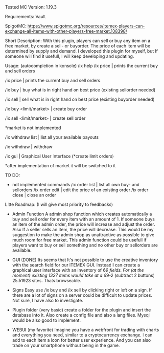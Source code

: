 Tested MC Version: 1.19.3

Requirements: Vault

SpigotMC: https://www.spigotmc.org/resources/itemex-players-can-exchange-all-items-with-other-players-free-market.108398/

Short Description:
With this plugin, players can sell or buy any item on a free market, by create a sell- or buyorder. The price of each item will be determined by supply and demand. I developed this plugin for myself, but If someone will find it usefull, I will keep developing and updating.

Usage: (autocompletion in konsole)
/ix help
/ix price | prints the current buy and sell orders

/ix price <itemid> | prints the current buy and sell orders
  
/ix buy | buy what is in right hand on best price (existing sellorder needed)
  
/ix sell | sell what is in right hand on best price (existing buyorder needed)
  
/ix buy <itemname> <amount> <limit/market> <price> | create buy order
  
/ix sell <itemname> <amount> <limit/market> <price> | create sell order
  
*market is not implemented

/ix withdraw list | list all your available payouts
  
/ix withdraw <itemname> <amount> | withdraw
  
/ix gui | Graphical User Interface (*create limit orders)
  
*after implementation of market it will be switched to it
  

TO DO:

* not implemented commands
/ix order list | list all own buy- and sellorders
/ix order edit <order id> <price> | edit the price of an existing order
/ix order close <order id> | close an order

Litte Roadmap: (I will give most priority to feedbacks)
- Admin Function
A admin shop function which creates automatically a buy and sell order for every item with an amount of 1. If someone buys an item of the admin order, the price will increase and adjust the order. Also If a seller sells an item, the price will decrease. This would be my suggestion to make the admin shop as unattractive as possible to give much room for free market. This admin function could be usefull if players want to buy or sell something and no other buy or sellorders are available.

- GUI (DONE)
Its seems that It's not possible to use the creative inventory with the search field for our ITEMEX GUI.
Instead I can create a graphical user interface with an inventory of 6*9 fields.
For (at the moment) existing 1327 items would take at a 6*9-2 (subtract 2 buttons) 25.51923 sites. Thats browseable.

- Signs
Easy use /ix buy and /ix sell by clicking right or left on a sign. If there are a lot of signs on a server could be difficult to update prices. Not sure, I have also to investigate.

- Plugin folder (very basic)
create a folder for the plugin and insert the database into it. Also create a config file and also a lang files. Mysql would be also good to implement.

- WEBUI (my favorite)
Imagine you have a webfront for trading with charts and everything you need, similar to a cryptocurrency exchange. I can add to each item a icon for better user experience. And you can also trade on your smartphone without being in the game.
